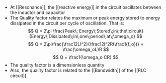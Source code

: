 - At [[Resonance]], the [[reactive energy]] in the circuit oscillates between the inductor and capacitor
- The Quality factor relates the maximum or peak energy stored to energy dissipated in the circuit per cycle of oscillation. That is:
$$ Q = 2\pi \frac{Peak\; Energy\;Stored\;in\;the\;circuit}{Energy\;Dissipated\;in\;one\;period\;at\;\omega_o} $$
$$ Q = 2\pi\frac{\frac12LI^2}{\frac12I^2R(\frac1{f_o})} = \frac{\omega_oL}R $$
$$ Q = \frac1{\omega_o CR} $$
- The quality factor is a dimensionless quantity
- Also, the quality factor is related to the [[Bandwidth]] of the [[RLC circuit]]
